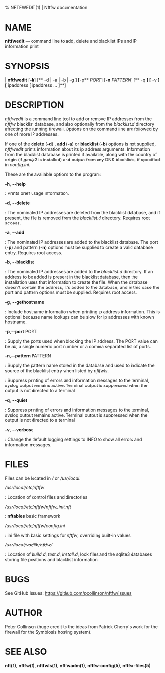 % NFTFWEDIT(1) | Nftfw documentation

NAME
====

**nftfwedit** — command line to add, delete and blacklist IPs and IP information print

SYNOPSIS
======

| **nftfwedit** \[**-h**\]  \[** -d | -a | -b | -g **\]  \[**-p** _PORT_] \[**-n** _PATTERN_] \[** -q **] \[** -v **] \[** ipaddress [ ipaddress ... ]**\]


DESCRIPTION
=========

_nftfwedit_ is a command line tool to add or remove IP addresses from the _nftfw_ blacklist database, and also optionally from the _blacklist.d_ directory affecting the running firewall. Options on the command line are followed by one of more IP addresses.

If one of the **delete** (**-d**) , **add** (**-a**) or **blacklist** (**-b**) options is not supplied, _nftfwedit_ prints information about its ip address arguments. Information from the blacklist database is printed if available, along with the country of origin (if _geoip2_ is installed) and output from any DNS blocklists, if specified in _config.ini_.

These are the available options to the program:

**-h**, **-\-help**

:   Prints brief usage information.

**-d**, **-\-delete**

:   The nominated IP addresses are deleted from the blacklist database, and if present, the file is removed from the _blacklist.d_ directory. Requires root access.

**-a**, **-\-add**

:   The nominated IP addresses are added to the blacklist database. The port (**-p**) and pattern (**-n**) options must be supplied to create a valid database entry. Requires root access.

**-b**, **-\-blacklist**

:   The nominated IP addresses are added to the _blacklist.d_ directory. If an address to be added is present in the blacklist database, then the installation uses that information to create the file. When the database doesn't contain the address, it's added to the database, and in this case the port and pattern options must be supplied. Requires root access.

**-g**, **-\-gethostname**

:   Include hostname information when printing ip address information. This is optional because name lookups can be slow for ip addresses with known hostname.

**-p**,**-\-port** PORT

:   Supply the ports used when blocking the IP address. The PORT value can be _all_, a single numeric port number or a comma separated list of ports.

**-n**,**-\-pattern** PATTERN

:   Supply the pattern name stored in the database and used to indicate the source of the blacklist entry when listed by _nftfwls_.

:   Suppress printing of errors and information messages to the terminal, syslog output remains active. Terminal output is suppressed when the output is not directed to a terminal

**-q**, **-\-quiet**

:   Suppress printing of errors and information messages to the terminal, syslog output remains active. Terminal output is suppressed when the output is not directed to a terminal

**-v**, **-\-verbose**

:   Change the default logging settings to INFO to show all errors and information messages.


FILES
=====

Files can be located in _/_ or _/usr/local_.


_/usr/local/etc/nftfw_

:   Location of control files and directories

_/usr/local/etc/nftfw/nftfw_init.nft_

:  **nftables** basic framework

_/usr/local/etc/nftfw/config.ini_

: ini file with basic settings for *nftfw*, overriding built-in values

_/usr/local/var/lib/nftfw/_

:   Location of *build.d*, *test.d*, *install.d*, lock files and the sqlite3 databases storing file positions and blacklist information


BUGS
====

See GitHub Issues: <https://github.com/pcollinson/nftfw/issues>

AUTHOR
======

Peter Collinson (huge credit to the ideas from Patrick Cherry's work for the firewall for the Symbiosis hosting system).

SEE ALSO
========

**nft(1)**, **nftfw(1)**,  **nftfwls(1)**, **nftfwadm(1)**,  **nftfw-config(5)**, **nftfw-files(5)**
